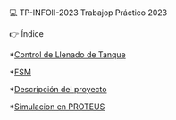 💻 TP-INFOII-2023
Trabajop Práctico 2023

:point_right: Índice

*[Control de Llenado de Tanque](https://github.com/hsbruzzi/TP-INFOII-2023/blob/cae6c1d7d703d49789628ccec5e92b55958a97c0/Control%20de%20llenado%20de%20tanque%20de%20agua%20R2.pdf)

*[FSM](https://github.com/hsbruzzi/TP-INFOII-2023/blob/main/Captura.JPG?raw=true)

*[Descripción del proyecto](https://github.com/hsbruzzi/TP-INFOII-2023/blob/c6c85f9eebfa84c804af86be647b54f4ad625c0a/Captura1.JPG)

*[Simulacion en PROTEUS](https://github.com/hsbruzzi/SRC-TP-FSM)

